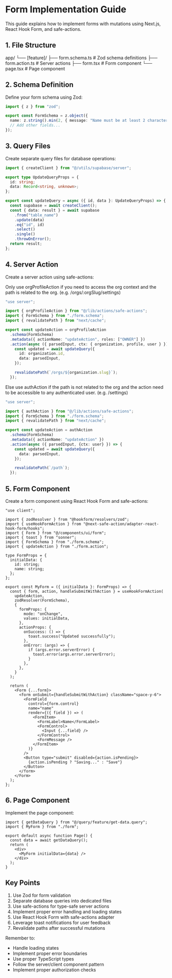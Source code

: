 # Form Implementation Guide

This guide explains how to implement forms with mutations using Next.js, React Hook Form, and safe-actions.

## 1. File Structure

app/
└── [feature]/
├── form.schema.ts # Zod schema definitions
├── form.action.ts # Server actions
├── form.tsx # Form component
└── page.tsx # Page component

## 2. Schema Definition

Define your form schema using Zod:

```typescript:form.schema.ts
import { z } from "zod";

export const FormSchema = z.object({
  name: z.string().min(2, { message: "Name must be at least 2 characters long" }),
  // Add other fields...
});
```

## 3. Query Files

Create separate query files for database operations:

```typescript:query/feature/update.query.ts
import { createClient } from "@/utils/supabase/server";

export type UpdateQueryProps = {
  id: string;
  data: Record<string, unknown>;
};

export const updateQuery = async ({ id, data }: UpdateQueryProps) => {
  const supabase = await createClient();
  const { data: result } = await supabase
    .from("table_name")
    .update(data)
    .eq("id", id)
    .select()
    .single()
    .throwOnError();
  return result;
};
```

## 4. Server Action

Create a server action using safe-actions:

Only use orgProfileAction if you need to access the org context and the path is related to the org. (e.g. /orgs/:orgSlug/settings)

```typescript:form.action.ts
"use server";

import { orgProfileAction } from "@/lib/actions/safe-actions";
import { FormSchema } from "./form.schema";
import { revalidatePath } from "next/cache";

export const updateAction = orgProfileAction
  .schema(FormSchema)
  .metadata({ actionName: "updateAction", roles: ["OWNER"] })
  .action(async ({ parsedInput, ctx: { organization, profile, user } }) => {
    const updated = await updateQuery({
      id: organization.id,
      data: parsedInput,
    });

    revalidatePath(`/orgs/${organization.slug}`);
  });
```

Else use authAction if the path is not related to the org and the action need to be accessible to any authenticated user. (e.g. /settings)

```typescript:form.action.ts
"use server";

import { authAction } from "@/lib/actions/safe-actions";
import { FormSchema } from "./form.schema";
import { revalidatePath } from "next/cache";

export const updateAction = authAction
  .schema(FormSchema)
  .metadata({ actionName: "updateAction" })
  .action(async ({ parsedInput, {ctx: user} }) => {
    const updated = await updateQuery({
      data: parsedInput,
    });

    revalidatePath(`/path`);
  });
```

## 5. Form Component

Create a form component using React Hook Form and safe-actions:

```typescript:form.tsx
"use client";

import { zodResolver } from "@hookform/resolvers/zod";
import { useHookFormAction } from "@next-safe-action/adapter-react-hook-form/hooks";
import { Form } from "@/components/ui/form";
import { toast } from "sonner";
import { FormSchema } from "./form.schema";
import { updateAction } from "./form.action";

type FormProps = {
  initialData: {
    id: string;
    name: string;
  };
};

export const MyForm = ({ initialData }: FormProps) => {
  const { form, action, handleSubmitWithAction } = useHookFormAction(
    updateAction,
    zodResolver(FormSchema),
    {
      formProps: {
        mode: "onChange",
        values: initialData,
      },
      actionProps: {
        onSuccess: () => {
          toast.success("Updated successfully");
        },
        onError: (args) => {
          if (args.error.serverError) {
            toast.error(args.error.serverError);
          }
        },
      },
    }
  );

  return (
    <Form {...form}>
      <form onSubmit={handleSubmitWithAction} className="space-y-6">
        <FormField
          control={form.control}
          name="name"
          render={({ field }) => (
            <FormItem>
              <FormLabel>Name</FormLabel>
              <FormControl>
                <Input {...field} />
              </FormControl>
              <FormMessage />
            </FormItem>
          )}
        />
        <Button type="submit" disabled={action.isPending}>
          {action.isPending ? "Saving..." : "Save"}
        </Button>
      </form>
    </Form>
  );
};
```

## 6. Page Component

Implement the page component:

```typescript:page.tsx
import { getDataQuery } from "@/query/feature/get-data.query";
import { MyForm } from "./form";

export default async function Page() {
  const data = await getDataQuery();
  return (
    <div>
      <MyForm initialData={data} />
    </div>
  );
}
```

## Key Points

1. Use Zod for form validation
2. Separate database queries into dedicated files
3. Use safe-actions for type-safe server actions
4. Implement proper error handling and loading states
5. Use React Hook Form with safe-actions adapter
6. Leverage toast notifications for user feedback
7. Revalidate paths after successful mutations

Remember to:

- Handle loading states
- Implement proper error boundaries
- Use proper TypeScript types
- Follow the server/client component pattern
- Implement proper authorization checks
